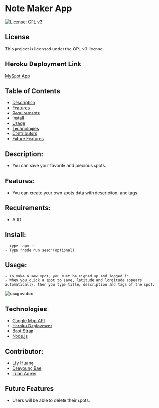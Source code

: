 # Note Maker App

  [![License: GPL v3](https://img.shields.io/badge/License-GPLv3-blue.svg)](https://www.gnu.org/licenses/gpl-3.0)
  
## License
  
  This project is licensed under the GPL v3 license.
  
## Heroku Deployment Link
  
  [MySpot App]()
  

## Table of Contents
- [Description](#description)
- [Features](#features)
- [Requirements](#requirements)
- [Install](#install)
- [Usage](#usage)
- [Technologies](#technologies)
- [Contributors](#contributors)
- [Future Features](#futurefeatures)


## Description: 
- You can save your favorite and precious spots.

## Features: 
- You can create your own spots data with description, and tags.

## Requirements: 
- ADD

## Install:
    - Type "npm i"
    - Type "node run seed"(optional)

## Usage: 
    - To make a new spot, you must be signed up and logged in.
    - When you click a spot to save, latitude and longitude appears automatically, then you type title, description and tags of the spot.

![usagevideo](./src/myspot-trial-video.gif)

## Technologies:  
-   [Google Map API](https://developers.google.com/maps)
-   [Heroku Deployment](https://devcenter.heroku.com/)
-   [Boot Strap](https://getbootstrap.com/)
-   [Node.js](https://nodejs.org/en/docs/)


## Contributor:  
- [Lily Huang](https://github.com/LemonPocky)
- [Daeyoung Bae](https://github.com/wooglow)
- [Lilian Adelei](https://github.com/HibiAdelei)

## Future Features
- Users will be able to delete their spots.

